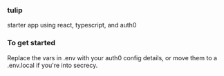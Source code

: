 ### tulip

starter app using react, typescript, and auth0

### To get started

Replace the vars in .env with your auth0 config details, or move them to a .env.local if you're into secrecy.
